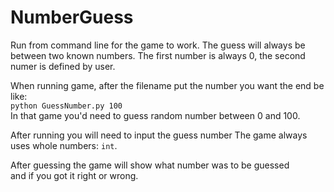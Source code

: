 # NumberGuess

Run from command line for the game to work.
The guess will always be between two known numbers.
The first number is always 0, the second numer is defined by user.

When running game, after the filename put the number you want the end be like:  
`python GuessNumber.py 100`  
In that game you'd need to guess random number between 0 and 100.
  
After running you will need to input the guess number
The game always uses whole numbers: `int`.

After guessing the game will show what number was to be guessed  
and if you got it right or wrong.
